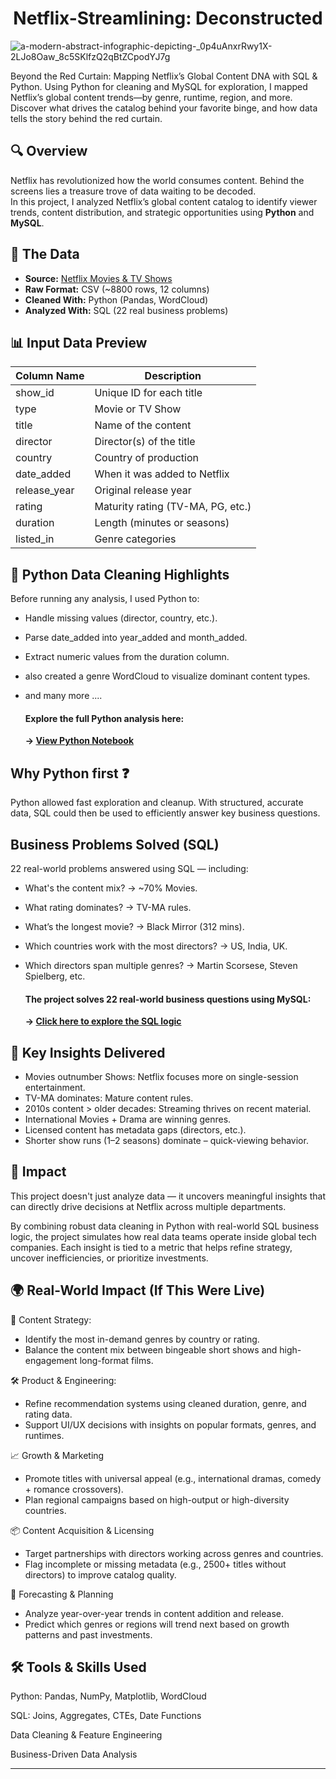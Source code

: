 <h1 align="center">Netflix-Streamlining: Deconstructed</h1>                                                                          

![a-modern-abstract-infographic-depicting-_0p4uAnxrRwy1X-2LJo8Oaw_8c5SKlfzQ2qBtZCpodYJ7g](https://github.com/user-attachments/assets/902e498b-c3b6-42c6-aa1d-651167f83362)

                                                                       
Beyond the Red Curtain: Mapping Netflix’s Global Content DNA with SQL &amp; Python. Using Python for cleaning and MySQL for exploration, I mapped Netflix’s global content trends—by genre, runtime, region, and more. Discover what drives the catalog behind your favorite binge, and how data tells the story behind the red curtain.


## 🔍 Overview
Netflix has revolutionized how the world consumes content. Behind the screens lies a treasure trove of data waiting to be decoded.  
In this project, I analyzed Netflix’s global content catalog to identify viewer trends, content distribution, and strategic opportunities using **Python** and **MySQL**.



## 📁 The Data
- **Source:** [Netflix Movies & TV Shows](data)
- **Raw Format:** CSV (~8800 rows, 12 columns)
- **Cleaned With:** Python (Pandas, WordCloud)
- **Analyzed With:** SQL (22 real business problems)



## 📊 Input Data Preview

| Column Name   | Description                                  |
|---------------|----------------------------------------------|
| show_id       | Unique ID for each title                     |
| type          | Movie or TV Show                             |
| title         | Name of the content                          |
| director      | Director(s) of the title                     |
| country       | Country of production                        |
| date_added    | When it was added to Netflix                 |
| release_year  | Original release year                        |
| rating        | Maturity rating (TV-MA, PG, etc.)            |
| duration      | Length (minutes or seasons)                  |
| listed_in     | Genre categories                             |



## 🧼 Python Data Cleaning Highlights

Before running any analysis, I used Python to:
- Handle missing values (director, country, etc.).
- Parse date_added into year_added and month_added.
- Extract numeric values from the duration column.
- also created a genre WordCloud to visualize dominant content types.
- and many more ....

     #### Explore the full Python analysis here: 
     **→ [View Python Notebook](notebook/Netflix.ipynb)**

  

## Why Python first ❓ 
Python allowed fast exploration and cleanup. With structured, accurate data, SQL could then be used to efficiently answer key business questions.



## Business Problems Solved (SQL)

22 real-world problems answered using SQL — including:
 - What's the content mix? → ~70% Movies.
 - What rating dominates? → TV-MA rules.
 - What’s the longest movie? → Black Mirror (312 mins).
 - Which countries work with the most directors? → US, India, UK.
 - Which directors span multiple genres? → Martin Scorsese, Steven Spielberg, etc.

      #### The project solves 22 real-world business questions using MySQL:
      **→ [Click here to explore the SQL logic](sql/sql.md)**

   

## 📌 Key Insights Delivered
- Movies outnumber Shows: Netflix focuses more on single-session entertainment.
- TV-MA dominates: Mature content rules.
- 2010s content > older decades: Streaming thrives on recent material.
- International Movies + Drama are winning genres.
- Licensed content has metadata gaps (directors, etc.).
- Shorter show runs (1–2 seasons) dominate – quick-viewing behavior.



## 🌟 Impact

This project doesn't just analyze data — it uncovers meaningful insights that can directly drive decisions at Netflix across multiple departments.

By combining robust data cleaning in Python with real-world SQL business logic, the project simulates how real data teams operate inside global tech companies. Each insight is tied to a metric that helps refine strategy, uncover inefficiencies, or prioritize investments.



## 🌍 Real-World Impact (If This Were Live)

🎯 Content Strategy:
- Identify the most in-demand genres by country or rating.
- Balance the content mix between bingeable short shows and high-engagement long-format films.

🛠️ Product & Engineering:
- Refine recommendation systems using cleaned duration, genre, and rating data.
- Support UI/UX decisions with insights on popular formats, genres, and runtimes.

📈 Growth & Marketing
- Promote titles with universal appeal (e.g., international dramas, comedy + romance crossovers).
- Plan regional campaigns based on high-output or high-diversity countries.

📦 Content Acquisition & Licensing
- Target partnerships with directors working across genres and countries.
- Flag incomplete or missing metadata (e.g., 2500+ titles without directors) to improve catalog quality.

🔮 Forecasting & Planning
- Analyze year-over-year trends in content addition and release.
- Predict which genres or regions will trend next based on growth patterns and past investments.



## 🛠️ Tools & Skills Used

Python:  Pandas, NumPy, Matplotlib, WordCloud

SQL:   Joins, Aggregates, CTEs, Date Functions

Data Cleaning & Feature Engineering

Business-Driven Data Analysis

---
